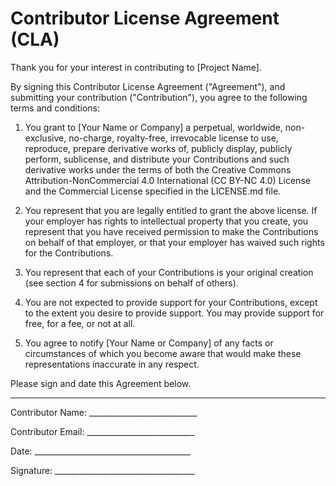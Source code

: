 # Contributor License Agreement (CLA)

Thank you for your interest in contributing to [Project Name].

By signing this Contributor License Agreement ("Agreement"), and submitting your contribution ("Contribution"), you agree to the following terms and conditions:

1. You grant to [Your Name or Company] a perpetual, worldwide, non-exclusive, no-charge, royalty-free, irrevocable license to use, reproduce, prepare derivative works of, publicly display, publicly perform, sublicense, and distribute your Contributions and such derivative works under the terms of both the Creative Commons Attribution-NonCommercial 4.0 International (CC BY-NC 4.0) License and the Commercial License specified in the LICENSE.md file.

2. You represent that you are legally entitled to grant the above license. If your employer has rights to intellectual property that you create, you represent that you have received permission to make the Contributions on behalf of that employer, or that your employer has waived such rights for the Contributions.

3. You represent that each of your Contributions is your original creation (see section 4 for submissions on behalf of others).

4. You are not expected to provide support for your Contributions, except to the extent you desire to provide support. You may provide support for free, for a fee, or not at all.

5. You agree to notify [Your Name or Company] of any facts or circumstances of which you become aware that would make these representations inaccurate in any respect.

Please sign and date this Agreement below.

---

Contributor Name: ___________________________

Contributor Email: ___________________________

Date: _______________________________________

Signature: ___________________________________

